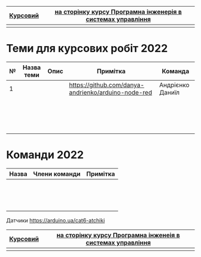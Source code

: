 | [Курсовий](README.md) | [на сторінку курсу Програмна інженерія в системах управління](../README.md) |
| --------------------- | ------------------------------------------------------------ |
|                       |                                                              |

# Теми для курсових робіт 2022

| №    | Назва теми | Опис | Примітка                                            | Команда          |
| ---- | ---------- | ---- | --------------------------------------------------- | ---------------- |
| 1    |            |      | https://github.com/danya-andrienko/arduino-node-red | Андрієнко Даниїл |
|      |            |      |                                                     |                  |
|      |            |      |                                                     |                  |
|      |            |      |                                                     |                  |
|      |            |      |                                                     |                  |
|      |            |      |                                                     |                  |
|      |            |      |                                                     |                  |
|      |            |      |                                                     |                  |
|      |            |      |                                                     |                  |
|      |            |      |                                                     |                  |
|      |            |      |                                                     |                  |
|      |            |      |                                                     |                  |
|      |            |      |                                                     |                  |
|      |            |      |                                                     |                  |
|      |            |      |                                                     |                  |
|      |            |      |                                                     |                  |
|      |            |      |                                                     |                  |

# Команди 2022

| Назва | Члени команди | Примітка |
| ----- | ------------- | -------- |
|       |               |          |
|       |               |          |
|       |               |          |
|       |               |          |
|       |               |          |
|       |               |          |
|       |               |          |
|       |               |          |
|       |               |          |
|       |               |          |
|       |               |          |
|       |               |          |
|       |               |          |
|       |               |          |

Датчики https://arduino.ua/cat6-atchiki

| [Курсовий](README.md) | [на сторінку курсу Програмна інженеія в системах управління](../README.md) |
| --------------------- | ------------------------------------------------------------ |
|                       |                                                              |